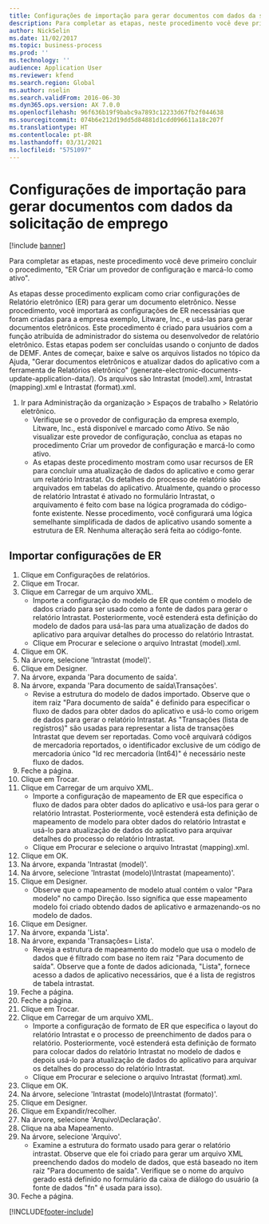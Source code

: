 ```yaml
---
title: Configurações de importação para gerar documentos com dados da solicitação de emprego
description: Para completar as etapas, neste procedimento você deve primeiro concluir o procedimento, "ER Criar um provedor de configuração e marcá-lo como ativo".
author: NickSelin
ms.date: 11/02/2017
ms.topic: business-process
ms.prod: ''
ms.technology: ''
audience: Application User
ms.reviewer: kfend
ms.search.region: Global
ms.author: nselin
ms.search.validFrom: 2016-06-30
ms.dyn365.ops.version: AX 7.0.0
ms.openlocfilehash: 96f636b19f9babc9a7893c12233d67fb2f044638
ms.sourcegitcommit: 074b6e212d19dd5d84881d1cdd096611a18c207f
ms.translationtype: HT
ms.contentlocale: pt-BR
ms.lasthandoff: 03/31/2021
ms.locfileid: "5751097"
---
```

# <a name="import-configurations-to-generate-documents-that-have-application-data"></a>Configurações de importação para gerar documentos com dados da solicitação de emprego

[!include [banner](../../includes/banner.md)]

Para completar as etapas, neste procedimento você deve primeiro concluir o procedimento, "ER Criar um provedor de configuração e marcá-lo como ativo".

As etapas desse procedimento explicam como criar configurações de Relatório eletrônico (ER) para gerar um documento eletrônico. Nesse procedimento, você importará as configurações de ER necessárias que foram criadas para a empresa exemplo, Litware, Inc., e usá-las para gerar documentos eletrônicos. Este procedimento é criado para usuários com a função atribuída de administrador do sistema ou desenvolvedor de relatório eletrônico. Estas etapas podem ser concluídas usando o conjunto de dados de DEMF. Antes de começar, baixe e salve os arquivos listados no tópico da Ajuda, "Gerar documentos eletrônicos e atualizar dados do aplicativo com a ferramenta de Relatórios eletrônico" (generate-electronic-documents-update-application-data/). Os arquivos são Intrastat (model).xml, Intrastat (mapping).xml e Intrastat (format).xml.

1. Ir para Administração da organização > Espaços de trabalho > Relatório eletrônico.
    * Verifique se o provedor de configuração da empresa exemplo, Litware, Inc., está disponível e marcado como Ativo. Se não visualizar este provedor de configuração, conclua as etapas no procedimento Criar um provedor de configuração e marcá-lo como ativo.  
    * As etapas deste procedimento mostram como usar recursos de ER para concluir uma atualização de dados do aplicativo e como gerar um relatório Intrastat. Os detalhes do processo de relatório são arquivados em tabelas do aplicativo. Atualmente, quando o processo de relatório Intrastat é ativado no formulário Intrastat, o arquivamento é feito com base na lógica programada do código-fonte existente. Nesse procedimento, você configurará uma lógica semelhante simplificada de dados de aplicativo usando somente a estrutura de ER. Nenhuma alteração será feita ao código-fonte.   

## <a name="import-er-configurations"></a>Importar configurações de ER
1. Clique em Configurações de relatórios.
2. Clique em Trocar.
3. Clique em Carregar de um arquivo XML.
    * Importe a configuração do modelo de ER que contém o modelo de dados criado para ser usado como a fonte de dados para gerar o relatório Intrastat. Posteriormente, você estenderá esta definição do modelo de dados para usá-las para uma atualização de dados do aplicativo para arquivar detalhes do processo do relatório Intrastat.   
    * Clique em Procurar e selecione o arquivo Intrastat (model).xml.  
4. Clique em OK.
5. Na árvore, selecione 'Intrastat (model)'.
6. Clique em Designer.
7. Na árvore, expanda 'Para documento de saída'.
8. Na árvore, expanda 'Para documento de saída\Transações'.
    * Revise a estrutura do modelo de dados importado. Observe que o item raiz "Para documento de saída" é definido para especificar o fluxo de dados para obter dados do aplicativo e usá-lo como origem de dados para gerar o relatório Intrastat. As "Transações (lista de registros)" são usadas para representar a lista de transações Intrastat que devem ser reportadas. Como você arquivará códigos de mercadoria reportados, o identificador exclusive de um código de mercadoria único "Id rec mercadoria (Int64)" é necessário neste fluxo de dados.   
9. Feche a página.
10. Clique em Trocar.
11. Clique em Carregar de um arquivo XML.
    * Importe a configuração de mapeamento de ER que especifica o fluxo de dados para obter dados do aplicativo e usá-los para gerar o relatório Intrastat. Posteriormente, você estenderá esta definição de mapeamento de modelo para obter dados do relatório Intrastat e usá-lo para atualização de dados do aplicativo para arquivar detalhes do processo do relatório Intrastat.   
    * Clique em Procurar e selecione o arquivo Intrastat (mapping).xml.  
12. Clique em OK.
13. Na árvore, expanda 'Intrastat (model)'.
14. Na árvore, selecione 'Intrastat (modelo)\Intrastat (mapeamento)'.
15. Clique em Designer.
    * Observe que o mapeamento de modelo atual contém o valor "Para modelo" no campo Direção. Isso significa que esse mapeamento modelo foi criado obtendo dados de aplicativo e armazenando-os no modelo de dados.  
16. Clique em Designer.
17. Na árvore, expanda 'Lista'.
18. Na árvore, expanda 'Transações= Lista'.
    * Reveja a estrutura de mapeamento do modelo que usa o modelo de dados que é filtrado com base no item raiz "Para documento de saída". Observe que a fonte de dados adicionada, "Lista", fornece acesso a dados de aplicativo necessários, que é a lista de registros de tabela intrastat.  
19. Feche a página.
20. Feche a página.
21. Clique em Trocar.
22. Clique em Carregar de um arquivo XML.
    * Importe a configuração de formato de ER que especifica o layout do relatório Intrastat e o processo de preenchimento de dados para o relatório. Posteriormente, você estenderá esta definição de formato para colocar dados do relatório Intrastat no modelo de dados e depois usá-lo para atualização de dados do aplicativo para arquivar os detalhes do processo do relatório Intrastat.   
    * Clique em Procurar e selecione o arquivo Intrastat (format).xml.  
23. Clique em OK.
24. Na árvore, selecione 'Intrastat (modelo)\Intrastat (formato)'.
25. Clique em Designer.
26. Clique em Expandir/recolher.
27. Na árvore, selecione 'Arquivo\Declaração'.
28. Clique na aba Mapeamento.
29. Na árvore, selecione 'Arquivo'.
    * Examine a estrutura do formato usado para gerar o relatório intrastat. Observe que ele foi criado para gerar um arquivo XML preenchendo dados do modelo de dados, que está baseado no item raiz "Para documento de saída". Verifique se o nome do arquivo gerado está definido no formulário da caixa de diálogo do usuário (a fonte de dados "fn" é usada para isso).   
30. Feche a página.



[!INCLUDE[footer-include](../../../../includes/footer-banner.md)]
